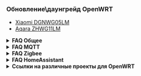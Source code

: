 ###  Обновление\даунгрейд OpenWRT
* [Xiaomi DGNWG05LM](https://github.com/DivanX10/Openwrt-scripts-for-gateway-dgnwg05lm)
* [Aqara ZHWG11LM](https://github.com/DivanX10/Openwrt-scripts-for-gateway-zhwg11lm)

<details>
  <summary><b>FAQ Общее</b></summary>

1. [В чем разница между Aqara ZHWG11LM и Xiaomi DGNWG05LM?](https://github.com/DivanX10/wiki/blob/gh-pages/ru/faq/general/aqara-zhwg11lm-and-xiaomi-dgnwg05lm.md)
1. [Какой шлюз я могу взять, чтобы залить OpenWRT?](https://github.com/DivanX10/wiki/blob/gh-pages/ru/faq/general/which-gateway-can-i-use-to-flood-openwrt.md)
1. [Как сделать сброс шлюза до заводского состояния?](https://github.com/DivanX10/wiki/blob/gh-pages/ru/faq/general/how-do-i-reset-the-gateway-to-the-factory-state.md)
1. [Если сбросил шлюз к заводским настройкам, нужно ли делать Erase PDM?](https://github.com/DivanX10/wiki/blob/gh-pages/ru/faq/general/reset-the-gateway-to-factory-settings.md)
1. [При установке базовых пакетов возникают ошибки](https://github.com/DivanX10/wiki/blob/gh-pages/ru/faq/general/errors-occur-when-installing-basic-packages.md#при-установке-базовых-пакетов-возникают-ошибки)
1. [У меня не ставятся пакеты или установились не все пакеты](https://github.com/DivanX10/wiki/blob/gh-pages/ru/faq/general/packages-are-not-placed.md#у-меня-не-ставятся-пакеты-или-установились-не-все-пакеты)
1. [Как настроить Music Player Daemon?](https://github.com/DivanX10/wiki/blob/gh-pages/ru/faq/general/how-do-i-set-up-music-player-daemon.md#как-настроить-music-player-daemon)
1. [Как настроить lumimqtt?](https://github.com/DivanX10/wiki/blob/gh-pages/ru/faq/general/how-to-set-up-lumimqtt.md#как-настроить-lumimqtt)
1. [Как обновить версию OpenWRT с 21.02 до .... ?](https://github.com/DivanX10/wiki/blob/gh-pages/ru/faq/general/how-to-update-the-openwrt.md#как-обновить-версию-openwrt-с-2102-до--)
1. [Подключаем Яндекс диск (Webdav)](https://github.com/DivanX10/wiki/blob/gh-pages/ru/faq/general/connecting-yandex-disk.md#подключаем-яндекс-диск-webdav)
1. [Как обновить шлюз прошивкой squashfs sysupgrade.bin?](https://github.com/DivanX10/wiki/blob/gh-pages/ru/faq/general/how-to-update-the-gateway-with-squashfs-sysupgrade-firmware-bin.md)

</details>

<details>
  <summary><b>FAQ MQTT</b></summary>


1. [Как я могу пробросить устройства на внешний умный дом?](https://github.com/DivanX10/wiki/blob/gh-pages/ru/faq/mqtt/how-can-i-transfer-devices-to-an-external-smarthome.md#как-я-могу-пробросить-устройства-на-внешний-умный-дом)
1. [Как установить и настроить mosquitto? Зачем это нужно?](https://github.com/DivanX10/wiki/blob/gh-pages/ru/faq/mqtt/how-do-i-install-and-configure-mosquito.md#как-установить-и-настроить-mosquitto-зачем-это-нужно)
1. [Установил mosquitto, а подключиться через MQTT Explorer к mqtt не могу](https://github.com/DivanX10/wiki/blob/gh-pages/ru/faq/mqtt/i-installed-mosquito-but-i-cant-connect-to-mqtt-explorer.md#установил-mosquitto-а-подключиться-через-mqtt-explorer-к-mqtt-не-могу)
1. [Как настроить mqtt мост?](https://github.com/DivanX10/wiki/blob/gh-pages/ru/faq/mqtt/mqtt-bridge.md#mqtt-мост)
1. [MQTT LWT последнее состояние](https://github.com/DivanX10/wiki/blob/gh-pages/ru/faq/mqtt/mqtt-lwt-latest-state.md#mqtt-lwt-последнее-состояние)


</details>


<details>
  <summary><b>FAQ Zigbee</b></summary>


1. [Какие устройства zigbee я могу добавить в шлюз?](https://github.com/DivanX10/wiki/blob/gh-pages/ru/faq/zigbee/which-zigbee-devices-can-i-add-to-the-gateway.md)
1. [Где взять прошивки для модуля Zigbee?](https://github.com/DivanX10/wiki/blob/gh-pages/ru/faq/zigbee/where-can-i-get-the-firmware-for-the-zigbee-module.md#где-взять-прошивки-для-модуля-zigbee)
1. [ZHA. Какую прошивку ставить?](https://github.com/DivanX10/wiki/blob/gh-pages/ru/faq/zigbee/zha-what-firmware-should-i-install.md#zha-какую-прошивку-ставить)
1. [Установил zigbee2mqtt. Не работает веб страница zigbee2mqtt](https://github.com/DivanX10/wiki/blob/gh-pages/ru/faq/zigbee/zigbee2mqtt-web-page-does-not-work.md#установил-zigbee2mqtt-не-работает-веб-страница-zigbee2mqtt)
1. [Ведение журнала отладки Zigbee herdsman. Как получить лог Zigbee herdsman?](https://github.com/DivanX10/wiki/blob/gh-pages/ru/faq/zigbee/how-to-get-the-zigbee-herdsman-log.md#ведение-журнала-отладки-zigbee-herdsman-как-получить-лог-zigbee-herdsman)
1. [Как шлюз перевести в режим роутера или в режим координатора?](https://github.com/DivanX10/wiki/blob/gh-pages/ru/faq/zigbee/router-or-coordinator-mode.md#как-шлюз-перевести-в-режим-роутера-или-в-режим-координатора)
1. [Устройства Zigbee часто отваливаются](https://github.com/DivanX10/wiki/blob/gh-pages/ru/faq/zigbee/zigbee-devices-often-fall-off.md#устройства-zigbee-часто-отваливаются)
1. [Чем отличается Erase PDM от Soft reset?](https://github.com/DivanX10/wiki/blob/gh-pages/ru/faq/zigbee/erase-pdm-or-soft-reset.md#чем-отличается-erase-pdm-от-soft-reset)




</details>

<details>
  <summary><b>FAQ HomeAssistant</b></summary>

1. Cкрипты для установки и удаления Home Assistant, а также создания бэкапа находятся [здесь](https://github.com/DivanX10/OpenWRT-and-Home-Assistant)
1. [Как установить недостающий компонент для интеграции Home Assistant?](https://github.com/DivanX10/wiki/blob/gh-pages/ru/faq/homeassistant/how-do-i-install-the-missing-component-for-homeassistant-integration.md#как-установить-недостающий-компонент-для-интеграции-home-assistant)
1. [Как установить интеграцию Passive BLE Monitor?](https://github.com/DivanX10/wiki/blob/gh-pages/ru/faq/homeassistant/how-do-i-install-passive-ble-monitor-integration.md#как-установить-интеграцию-passive-ble-monitor)
1. [Как установить интеграцию HASS Configurator?](https://github.com/DivanX10/wiki/blob/gh-pages/ru/faq/homeassistant/how-do-i-install-hass-configurator-integration.md#как-установить-интеграцию-hass-configurator)
1. [Как добавить интеграцию TTS Яндекс](https://github.com/DivanX10/wiki/blob/gh-pages/ru/faq/homeassistant/how-to-add-yandex-tts-integration.md#как-добавить-интеграцию-tts-яндекс)
1. [Альтернатива HACS. Загружаем или обновляем интеграции автоматически](https://github.com/DivanX10/wiki/blob/gh-pages/ru/faq/homeassistant/alternative-hacs.md#альтернатива-hacs-загружаем-или-обновляем-интеграции-автоматически)
1. Мониторинг папок для бэкапа и не только


</details>

<details>
  <summary><b>Ссылки на различные проекты для OpenWRT</b></summary>


* [Openlumi](https://github.com/openlumi)
* [Lumi custom feed](https://github.com/Alx2000y/lumi-custom-feed)

</details>
